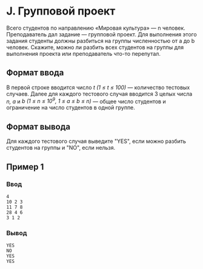 # J. Групповой проект

Всего студентов по направлению «Мировая культура» — n человек. Преподаватель дал задание — групповой проект. Для
выполнения этого задания студенты должны разбиться на группы численностью от a до b человек. Скажите, можно ли разбить
всех студентов на группы для выполнения проекта или преподаватель что-то перепутал.

## Формат ввода

В первой строке вводится число _t (1 ≤ t ≤ 100)_ — количество тестовых случаев. Далее для каждого тестового случая
вводится 3 целых числа _n, a_ и _b (1 ≤ n ≤ 10<sup>9</sup>, 1 ≤ a ≤ b ≤ n)_ — общее число студентов и ограничение на
число студентов в одной группе.

## Формат вывода

Для каждого тестового случая выведите "YES", если можно разбить студентов на группы и "NO", если нельзя.

## Пример 1

### Ввод

    4
    10 2 3
    11 7 8
    28 4 6
    3 1 2

### Вывод

    YES
    NO
    YES
    YES
